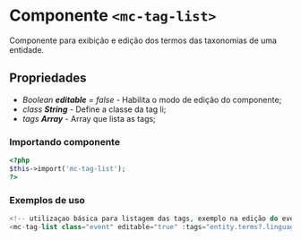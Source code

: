 # Componente `<mc-tag-list>`
Componente para exibição e edição dos termos das taxonomias de uma entidade. 
  
## Propriedades
- *Boolean **editable** = false* - Habilita o modo de edição do componente;
- *class **String*** - Define a classe da tag li;
- *tags **Array*** - Array que lista as tags;

### Importando componente
```PHP
<?php 
$this->import('mc-tag-list');
?>
```
### Exemplos de uso
```PHP
<!-- utilizaçao básica para listagem das tags, exemplo na edição do evento.-->
<mc-tag-list class="event" editable="true" :tags="entity.terms?.linguagem"></mc-tag-list>

```
